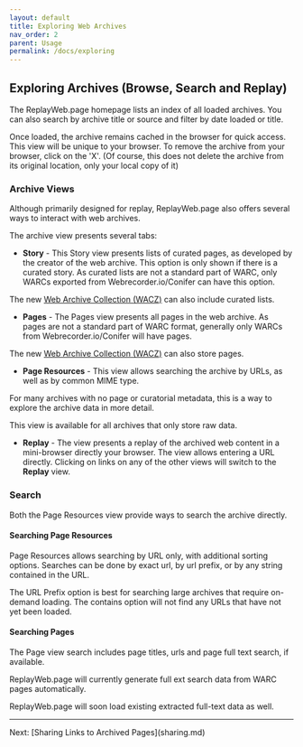 ```yaml
---
layout: default
title: Exploring Web Archives
nav_order: 2
parent: Usage
permalink: /docs/exploring
---
```


## Exploring Archives (Browse, Search and Replay)


The ReplayWeb.page homepage lists an index of all loaded archives. You can also search by archive title or source
and filter by date loaded or title.

Once loaded, the archive remains cached in the browser for quick access. This view will be unique to your browser.
To remove the archive from your browser, click on the 'X'. (Of course, this does not delete the archive from its original location, only your local copy of it)

### Archive Views

Although primarily designed for replay, ReplayWeb.page also offers several ways to interact with web archives.

The archive view presents several tabs:

- **Story** - This Story view presents lists of curated pages, as developed by the creator of the web archive. 
This option is only shown if there is a curated story. As curated lists are not a standard part of WARC, only WARCs exported from Webrecorder.io/Conifer can have this option.

The new [Web Archive Collection (WACZ)](web-archive-collection-format) can also include curated lists.

- **Pages** - The Pages view presents all pages in the web archive. As pages are not a standard part of WARC format,
generally only WARCs from Webrecorder.io/Conifer will have pages.

The new [Web Archive Collection (WACZ)](web-archive-collection-format) can also store pages.


- **Page Resources** - This view allows searching the archive by URLs, as well as by common MIME type.

For many archives with no page or curatorial metadata, this is a way to explore the archive data in more detail.

This view is available for all archives that only store raw data.

- **Replay** - The view presents a replay of the archived web content in a mini-browser directly your browser. The view allows entering a URL directly. Clicking on links on any of the other views will switch to the **Replay** view.

### Search

Both the Page Resources view provide ways to search the archive directly.


#### Searching Page Resources
Page Resources allows searching by URL only, with additional sorting options.
Searches can be done by exact url, by url prefix, or by any string contained in the URL.

The URL Prefix option is best for searching large archives that require on-demand loading.
The contains option will not find any URLs that have not yet been loaded.


#### Searching Pages

The Page view search includes page titles, urls and page full text search, if available.

ReplayWeb.page will currently generate full ext search data from WARC pages automatically.

ReplayWeb.page will soon load existing extracted full-text data as well.


<hr>
Next: [Sharing Links to Archived Pages](sharing.md)